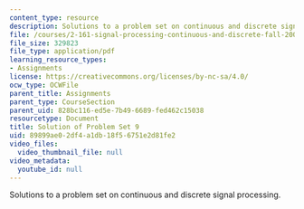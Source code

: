 ```yaml
---
content_type: resource
description: Solutions to a problem set on continuous and discrete signal processing.
file: /courses/2-161-signal-processing-continuous-and-discrete-fall-2008/89899ae02df4a1db18f56751e2d81fe2_ps9soln.pdf
file_size: 329823
file_type: application/pdf
learning_resource_types:
- Assignments
license: https://creativecommons.org/licenses/by-nc-sa/4.0/
ocw_type: OCWFile
parent_title: Assignments
parent_type: CourseSection
parent_uid: 828bc116-ed5e-7b49-6689-fed462c15038
resourcetype: Document
title: Solution of Problem Set 9
uid: 89899ae0-2df4-a1db-18f5-6751e2d81fe2
video_files:
  video_thumbnail_file: null
video_metadata:
  youtube_id: null
---
```

Solutions to a problem set on continuous and discrete signal processing.